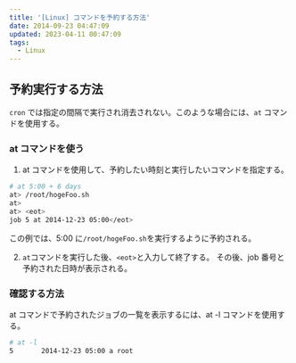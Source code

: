 ```yaml
---
title: '[Linux] コマンドを予約する方法'
date: 2014-09-23 04:47:09
updated: 2023-04-11 00:47:09
tags:
  - Linux
---
```


## 予約実行する方法

`cron` では指定の間隔で実行され消去されない。このような場合には、`at` コマンドを使用する。

### at コマンドを使う

1. at コマンドを使用して、予約したい時刻と実行したいコマンドを指定する。

```bash
# at 5:00 + 6 days
at> /root/hogeFoo.sh
at>
at> <eot>
job 5 at 2014-12-23 05:00</eot>
```

この例では、5:00 に`/root/hogeFoo.sh`を実行するように予約される。

2. `at`コマンドを実行した後、`<eot>`と入力して終了する。
   その後、job 番号と予約された日時が表示される。

### 確認する方法

at コマンドで予約されたジョブの一覧を表示するには、at -l コマンドを使用する。

```bash
# at -l
5       2014-12-23 05:00 a root
```
